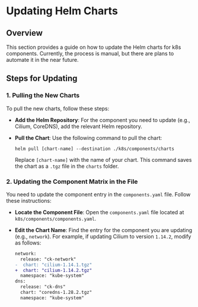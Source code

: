 # Updating Helm Charts

## Overview
This section provides a guide on how to update the Helm charts for k8s components. Currently, the
process is manual, but there are plans to automate it in the near future.

## Steps for Updating

### 1. Pulling the New Charts
To pull the new charts, follow these steps:

- **Add the Helm Repository**: For the component you need to update (e.g., Cilium, CoreDNS), add the relevant Helm repository. 

- **Pull the Chart**: Use the following command to pull the chart:
    ```
    helm pull [chart-name] --destination ./k8s/components/charts
    ```
    Replace `[chart-name]` with the name of your chart. This command saves the chart as a `.tgz` file in the `charts` folder.

### 2. Updating the Component Matrix in the File
You need to update the component entry in the `components.yaml` file. Follow these instructions:

- **Locate the Component File**: Open the `components.yaml` file located at `k8s/components/components.yaml`.

- **Edit the Chart Name**: Find the entry for the component you are updating (e.g., `network`). For example, if updating Cilium to version `1.14.2`, modify as follows:
    ```diff
    network:
      release: "ck-network"
    -  chart: "cilium-1.14.1.tgz"
    +  chart: "cilium-1.14.2.tgz"
      namespace: "kube-system"
    dns:
      release: "ck-dns"
      chart: "coredns-1.28.2.tgz"
      namespace: "kube-system"
    ```
